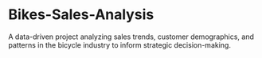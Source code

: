 # Bikes-Sales-Analysis
A data-driven project analyzing sales trends, customer demographics, and patterns in the bicycle industry to inform strategic decision-making.
